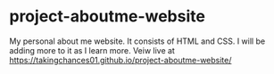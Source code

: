 # project-aboutme-website
My personal about me website.
It consists of HTML and CSS. I will be adding more to it as I learn more.
Veiw live at  https://takingchances01.github.io/project-aboutme-website/



